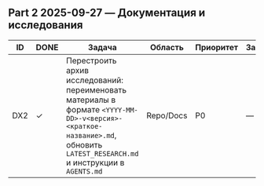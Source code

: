 ## Part 2 2025-09-27 — Документация и исследования
| ID | DONE | Задача | Область | Приоритет | Зависимости |
| --- | --- | --- | --- | --- | --- |
| DX2 | ✓ | Перестроить архив исследований: переименовать материалы в формате `<YYYY-MM-DD>-v<версия>-<краткое-название>.md`, обновить `LATEST_RESEARCH.md` и инструкции в `AGENTS.md` | Repo/Docs | P0 | — |
